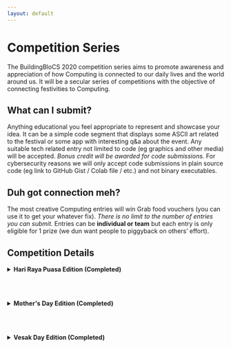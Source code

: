 ```yaml
---
layout: default
---
```


# Competition Series

The BuildingBloCS 2020 competition series aims to promote awareness and appreciation of how Computing is connected to our daily lives and the world around us. It will be a secular series of competitions with the objective of connecting festivities to Computing.

## What can I submit?

Anything educational you feel appropriate to represent and showcase your idea. It can be a simple code segment that displays some ASCII art related to the festival or some app with interesting q&a about the event. Any suitable tech related entry not limited to code (eg graphics and other media) will be accepted. *Bonus credit will be awarded for code submissions.* For cybersecurity reasons we will only accept code submissions in plain source code (eg link to GitHub Gist / Colab file / etc.) and not binary executables.

## Duh got connection meh?

The most creative Computing entries will win Grab food vouchers (you can use it to get your whatever fix). *There is no limit to the number of entries you can submit.* Entries can be **individual or team** but each entry is only eligible for 1 prize (we dun want people to piggyback on others’ effort).


## Competition Details

<div>
<details>
<summary><strong>Hari Raya Puasa Edition (Completed)</strong></summary><br>

Congrats to <strong>Ms Ong Hui Qi Emily</strong> of Dunman High School for being the winner of BuildingBloCS 2020 mini-competition series - Hari Raya Puasa Edition!<br><br>

The sketch was made using https://github.com/EmilyOng/Sketch, which was done by Ms Ong. During the festival, due to the circuit breaker measures, it is hard for people to get together and celebrate. Sending text messages, emails or phone calls are appropriate ways to socialise, but may not be as heartfelt as everything is transmitted digitally using text. One way is for people to be able to send drawings to one another, making digital hand-drawn postcards, which can be done using the website above.<br><br>

Ms Ong has won for herself a Grabfood voucher.

![](https://cdn.discordapp.com/attachments/698833961400533074/714798980780785704/bbcs.jpg)

</details>

<br><br>
<!----->

<details>
<summary><strong>Mother's Day Edition (Completed)</strong></summary><br>

Congrats to <strong>Mr Leo Qiyi Joel</strong> of Dunman High School, the winner for our BuildingBloCS 2020 Competition Series - Mother's Day Edition! Mr Leo has submitted an entry where you can send email greetings to express your appreciation to your mum!<br><br>

You can access his entry <strong><a href="https://github.com/redarkham/BBCS-X-MothersDay">here.</a></strong><br><br>

Mr Leo has won for himself a $15 Grab food voucher (already sent to his email address) for him to get his bbt fix with his mum!
<br></details>

<br><br>
<!----->

<details>
<summary><strong>Vesak Day Edition (Completed)</strong></summary><br>

We have a winner for our first BuildingBloCS 2020 competition series - Vesak Day edition! <br><br>

Congrats to <strong>Mr Chen Jing De Isaac</strong> of Dunman High School who came out with an interesting competitive programming task on lantern ignition, one of Vesak Day's festival activities. He also contributed a dynamic programming solution using the computer language Go.<br><br>

You can access his entry <strong><a href="https://github.com/Iscaraca/codetask-Go/tree/master/vesakday">here.</a></strong><br><br>

Mr Chen has won for himself a $15 Grab food voucher (already sent to his email address) for him to get his bbt fix instantly!
<br></details>
</div>

